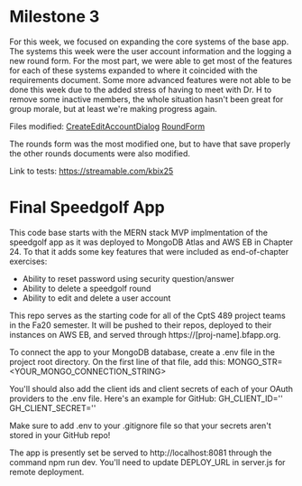 # Milestone 3
For this week, we focused on expanding the core systems of the base app. The systems this week were the user account information and the logging a new round form. For the most part, we were able to get most of the features for each of these systems expanded to where it coincided with the requirements document. Some more advanced features were not able to be done this week due to the added stress of having to meet with Dr. H to remove some inactive members, the whole situation hasn't been great for group morale, but at least we're making progress again.

Files modified: [CreateEditAccountDialog](https://github.com/wsu-cpts489-fa20/bp-sstrack/blob/master/client/src/components/CreateEditAccountDialog.js)
[RoundForm](https://github.com/wsu-cpts489-fa20/bp-sstrack/blob/master/client/src/components/RoundForm.js)

The rounds form was the most modified one, but to have that save properly the other rounds documents were also modified.


Link to tests: https://streamable.com/kbix25




# Final Speedgolf App
This code base starts with the MERN stack MVP implmentation of the speedgolf
app as it was deployed to MongoDB Atlas and AWS EB in Chapter 24. To that it adds
some key features that were included as end-of-chapter exercises:

* Ability to reset password using security question/answer
* Ability to delete a speedgolf round
* Ability to edit and delete a user account

This repo serves as the starting code for all of the CptS 489 project teams in the
Fa20 semester. It will be pushed to their repos, deployed to their instances on
AWS EB, and served through https://[proj-name].bfapp.org.

To connect the app to your MongoDB database, create a .env file in the 
project root directory. On the first line of that file, add this:
MONGO_STR=<YOUR_MONGO_CONNECTION_STRING>

You'll should also add the client ids and client secrets of each of your 
OAuth providers to the .env file. Here's an example for GitHub:
GH_CLIENT_ID='<CLIENT ID INSIDE QUOTES>'
GH_CLIENT_SECRET='<CLIENT SECRET INSIDE QUOTES>'

Make sure to add .env to your .gitignore file so that your secrets aren't
stored in your GitHub repo!

The app is presently set be served to http://localhost:8081 through the command
npm run dev. You'll need to update DEPLOY_URL in server.js for remote deployment.
